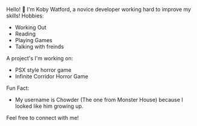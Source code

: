 Hello! 👋
I'm Koby Watford, a novice developer working hard to improve my skills!
  Hobbies:
- Working Out
- Reading
- Playing Games
- Talking with freinds 

 A project's I'm working on:
- PSX style horror game
- Infinite Corridor Horror Game

 Fun Fact:
-  My username is Chowder (The one from Monster House) because I looked like him growing up.

Feel free to connect with me!
